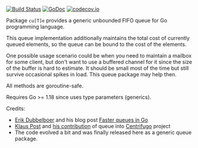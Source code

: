 [![Build Status](https://github.com/FZambia/cute/workflows/build/badge.svg?branch=main)](https://github.com/FZambia/cute/actions)
[![GoDoc](https://pkg.go.dev/badge/FZambia/cute)](https://pkg.go.dev/github.com/FZambia/cute)
[![codecov.io](https://codecov.io/gh/FZambia/cute/branch/main/graphs/badge.svg)](https://codecov.io/github/FZambia/cute?branch=main)

Package `cu[T]e` provides a generic unbounded FIFO queue for Go programming language.

This queue implementation additionally maintains the total cost of currently queued elements, so the queue can be bound to the cost of the elements.

One possible usage scenario could be when you need to maintain a mailbox for some client, but don't want to use a buffered channel for it since the size of the buffer is hard to estimate. It should be small most of the time but still survive occasional spikes in load. This queue package may help then.

All methods are goroutine-safe.

Requires Go >= 1.18 since uses type parameters (generics).

Credits:

* [Erik Dubbelboer](https://github.com/erikdubbelboer) and his blog post [Faster queues in Go](https://blog.dubbelboer.com/2015/04/25/go-faster-queue.html)
* [Klaus Post](https://github.com/klauspost) and [his contribution](https://github.com/centrifugal/centrifugo/pull/23) of queue into [Centrifugo](https://github.com/centrifugal/centrifugo) project
* The code evolved a bit and was finally released here as a generic queue package.
